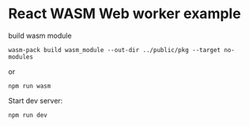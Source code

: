 # React WASM Web worker example

build wasm module

```
wasm-pack build wasm_module --out-dir ../public/pkg --target no-modules
```

or

```
npm run wasm
```

Start dev server:

```
npm run dev
```

